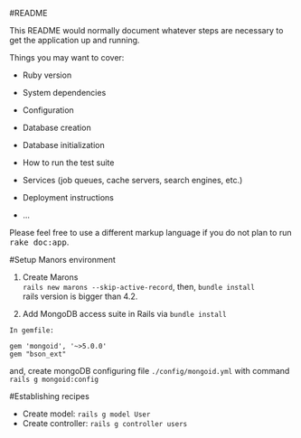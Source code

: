 #README   

This README would normally document whatever steps are necessary to get the
application up and running.

Things you may want to cover:

* Ruby version

* System dependencies

* Configuration

* Database creation

* Database initialization

* How to run the test suite

* Services (job queues, cache servers, search engines, etc.)

* Deployment instructions

* ...   


Please feel free to use a different markup language if you do not plan to run
<tt>rake doc:app</tt>.       

#Setup Manors environment    
1. Create Marons    
`rails new marons --skip-active-record`, then, `bundle install`         
rails version is bigger than 4.2.   

2. Add MongoDB access suite in Rails via `bundle install`       
```
In gemfile:

gem 'mongoid', '~>5.0.0'
gem "bson_ext"
```  
and, create mongoDB configuring file `./config/mongoid.yml` with command `rails g mongoid:config`     

#Establishing recipes    
* Create model:  `rails g model User`   
* Create controller:  `rails g controller users`   


